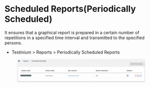 # Scheduled Reports(Periodically Scheduled)

It ensures that a graphical report is prepared in a certain number of repetitions in a specified time interval and transmitted to the specified persons.

* Testinium > Reports > Periodically Scheduled Reports

<figure><img src="../../../.gitbook/assets/Ekran Resmi 2023-06-21 09.25.08.png" alt=""><figcaption></figcaption></figure>

